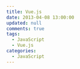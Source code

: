 ```yaml
---
title: Vue.js
date: 2013-04-08 13:00:00
updated: null
comments: true
tags:
  - JavaScript
  - Vue.js
categories:
  - JavaScript
---
```

